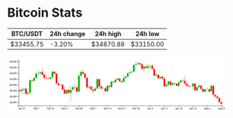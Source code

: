 # Bitcoin Stats

BTC/USDT|24h change|24h high|24h low|
|---|---|---|---|
|$33455.75|-3.20%|$34870.88|$33150.00|

<img src="./chart.svg">

